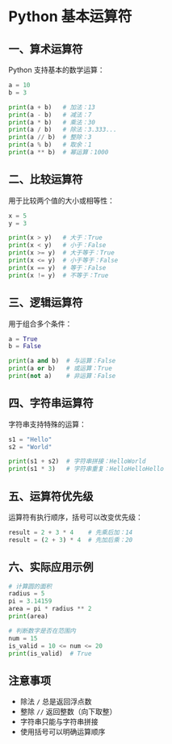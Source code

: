 # Python 基本运算符

## 一、算术运算符

Python 支持基本的数学运算：

```python
a = 10
b = 3

print(a + b)   # 加法：13
print(a - b)   # 减法：7
print(a * b)   # 乘法：30
print(a / b)   # 除法：3.333...
print(a // b)  # 整除：3
print(a % b)   # 取余：1
print(a ** b)  # 幂运算：1000
```

## 二、比较运算符

用于比较两个值的大小或相等性：

```python
x = 5
y = 3

print(x > y)   # 大于：True
print(x < y)   # 小于：False
print(x >= y)  # 大于等于：True
print(x <= y)  # 小于等于：False
print(x == y)  # 等于：False
print(x != y)  # 不等于：True
```

## 三、逻辑运算符

用于组合多个条件：

```python
a = True
b = False

print(a and b)  # 与运算：False
print(a or b)   # 或运算：True
print(not a)    # 非运算：False
```

## 四、字符串运算符

字符串支持特殊的运算：

```python
s1 = "Hello"
s2 = "World"

print(s1 + s2)  # 字符串拼接：HelloWorld
print(s1 * 3)   # 字符串重复：HelloHelloHello
```

## 五、运算符优先级

运算符有执行顺序，括号可以改变优先级：

```python
result = 2 + 3 * 4    # 先乘后加：14
result = (2 + 3) * 4  # 先加后乘：20
```

## 六、实际应用示例

```python
# 计算圆的面积
radius = 5
pi = 3.14159
area = pi * radius ** 2
print(area)

# 判断数字是否在范围内
num = 15
is_valid = 10 <= num <= 20
print(is_valid)  # True
```

## 注意事项

- 除法 `/` 总是返回浮点数
- 整除 `//` 返回整数（向下取整）
- 字符串只能与字符串拼接
- 使用括号可以明确运算顺序

